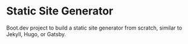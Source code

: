 # Static Site Generator
Boot.dev project to build a static site generator from scratch, similar to Jekyll, Hugo, or Gatsby.
